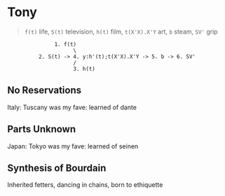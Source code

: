 # Tony

> `f(t)` life, `S(t)` television, `h(t)` film, `t(X'X).X'Y` art, `b` steam, `SV'` grip

                   1. f(t)
                         \
              2. S(t) -> 4. y:h'(t);t(X'X).X'Y -> 5. b -> 6. SV'
                         /
                         3. h(t)

## No Reservations
Italy: Tuscany was my fave: learned of dante 

## Parts Unknown
Japan: Tokyo was my fave: learned of seinen

## Synthesis of Bourdain
Inherited fetters, dancing in chains, born to ethiquette
